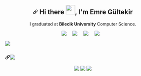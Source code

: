 <article class="markdown-body entry-content container-lg f5" itemprop="text"><h1 align="center"><a id="user-content--hi-there--im-emre-gültekir" class="anchor" aria-hidden="true" href="#-hi-there--im-emre-gültekir"><svg class="octicon octicon-link" viewBox="0 0 16 16" version="1.1" width="16" height="16" aria-hidden="true"><path fill-rule="evenodd" d="M7.775 3.275a.75.75 0 001.06 1.06l1.25-1.25a2 2 0 112.83 2.83l-2.5 2.5a2 2 0 01-2.83 0 .75.75 0 00-1.06 1.06 3.5 3.5 0 004.95 0l2.5-2.5a3.5 3.5 0 00-4.95-4.95l-1.25 1.25zm-4.69 9.64a2 2 0 010-2.83l2.5-2.5a2 2 0 012.83 0 .75.75 0 001.06-1.06 3.5 3.5 0 00-4.95 0l-2.5 2.5a3.5 3.5 0 004.95 4.95l1.25-1.25a.75.75 0 00-1.06-1.06l-1.25 1.25a2 2 0 01-2.83 0z"></path></svg></a> Hi there <a target="_blank" rel="noopener noreferrer" href="https://user-images.githubusercontent.com/53148314/120832912-d7576900-c569-11eb-8de9-71da3412c259.gif"><img src="https://user-images.githubusercontent.com/53148314/120832912-d7576900-c569-11eb-8de9-71da3412c259.gif" height="30" style="max-width:100%;"></a>, I'm Emre Gültekir</h1>
<p align="center">
  I graduated at <b>Bilecik University</b> Computer Science. 
</p>
<p align="center">
  <a href="https://gist.github.com/E-MRE"><img src="https://camo.githubusercontent.com/6e96db984bab2f5f10e0ab537f46844c9a5a94327d828604fb0731bf03c7cbae/68747470733a2f2f696d672e736869656c64732e696f2f62616467652f676973742d3130303030303f7374796c653d666f722d7468652d6261646765266c6f676f3d676974687562266c6f676f436f6c6f723d7768697465" data-canonical-src="https://img.shields.io/badge/gist-100000?style=for-the-badge&amp;logo=github&amp;logoColor=white" style="max-width:100%;"></a>&nbsp;&nbsp;&nbsp;&nbsp;
  <a href="https://play.google.com/store/apps/developer?id=gu+Ki+Games"><img src="https://user-images.githubusercontent.com/34197392/128646716-d7b715f0-eb9a-46cb-bfdf-4e067900bfea.png" data-canonical-src="https://img.shields.io/static/v1?label=GuKi_Games&message=<MESSAGE>&color=White" style="max-width:100%;"></a>&nbsp;&nbsp;&nbsp;&nbsp;
  <a href="https://www.linkedin.com/in/emre-gultekir/" rel="nofollow"><img src="https://camo.githubusercontent.com/a493f6833f99fb3c85788d6d9305e6b7a42b838e5ee5d138fd9a8214a7e77472/68747470733a2f2f696d672e736869656c64732e696f2f62616467652f6c696e6b6564696e2d2532333030373742352e7376673f267374796c653d666f722d7468652d6261646765266c6f676f3d6c696e6b6564696e266c6f676f436f6c6f723d7768697465" data-canonical-src="https://img.shields.io/badge/linkedin-%230077B5.svg?&amp;style=for-the-badge&amp;logo=linkedin&amp;logoColor=white" style="max-width:100%;"></a>&nbsp;&nbsp;&nbsp;&nbsp;
 <a href="mailto:emrfr_545@hotmail.com"><img src="https://camo.githubusercontent.com/48459aeb605af13fd3870f37097997d2fb54fa6d37b924b514ea4aa81a64403e/68747470733a2f2f696d672e736869656c64732e696f2f62616467652f4f75746c6f6f6b2d3030373844342e7376673f267374796c653d666f722d7468652d6261646765266c6f676f3d6d6963726f736f66742532306f75746c6f6f6b266c6f676f436f6c6f723d7768697465" data-canonical-src="https://img.shields.io/badge/Outlook-0078D4.svg?&amp;style=for-the-badge&amp;logo=microsoft%20outlook&amp;logoColor=white" style="max-width:100%;"></a>&nbsp;&nbsp;&nbsp;&nbsp;
</p>
<p><a href="https://github.com/e-mre"><img align="center" src="https://github-readme-stats.vercel.app/api?username=e-mre&show_icons=true&theme=radical" data-canonical-src="https://github-readme-stats.vercel.app/api?username=e-mre&show_icons=true&theme=radical" style="max-width:100%;"></a>
</p>
<h2><a id="" class="anchor" aria-hidden="true" href="#"><svg class="octicon octicon-link" viewBox="0 0 16 16" version="1.1" width="16" height="16" aria-hidden="true"><path fill-rule="evenodd" d="M7.775 3.275a.75.75 0 001.06 1.06l1.25-1.25a2 2 0 112.83 2.83l-2.5 2.5a2 2 0 01-2.83 0 .75.75 0 00-1.06 1.06 3.5 3.5 0 004.95 0l2.5-2.5a3.5 3.5 0 00-4.95-4.95l-1.25 1.25zm-4.69 9.64a2 2 0 010-2.83l2.5-2.5a2 2 0 012.83 0 .75.75 0 001.06-1.06 3.5 3.5 0 00-4.95 0l-2.5 2.5a3.5 3.5 0 004.95 4.95l1.25-1.25a.75.75 0 00-1.06-1.06l-1.25 1.25a2 2 0 01-2.83 0z"></path></svg></a><a href="https://github.com/e-mre?tab=repositories"><img src="https://camo.githubusercontent.com/df1432e749ac5b21408c5750bde768500891ba680829f0afa6ee515d8aa59ce5/68747470733a2f2f696d672e736869656c64732e696f2f62616467652f49276d20776f726b696e67206f6e2d3130303030303f7374796c653d666f722d7468652d6261646765266c6f676f3d676974687562266c6f676f436f6c6f723d7768697465" data-canonical-src="https://img.shields.io/badge/I'm working on-100000?style=for-the-badge&amp;logo=github&amp;logoColor=white" style="max-width:100%;"></a></h2>
<p align="center">
<a href="https://github.com/E-MRE/version_comparator"><img align="center" src="https://github-readme-stats.vercel.app/api/pin/?username=e-mre&repo=version_comparator" data-canonical-src="https://github-readme-stats.vercel.app/api/pin/?username=e-mre&repo=version_comparator" style="max-width:100%;"></a>
  <a href="https://github.com/E-MRE/react-hrms"><img align="center" src="https://github-readme-stats.vercel.app/api/pin/?username=e-mre&repo=react-hrms" data-canonical-src="https://github-readme-stats.vercel.app/api/pin/?username=e-mre&repo=react-hrms" style="max-width:100%;"></a>
  <a href="https://github.com/E-MRE/ReCapProject"><img align="center" src="https://github-readme-stats.vercel.app/api/pin/?username=e-mre&repo=ReCapProject" data-canonical-src="https://github-readme-stats.vercel.app/api/pin/?username=e-mre&repo=ReCapProject" style="max-width:100%;"></a>
</p>
</article>
